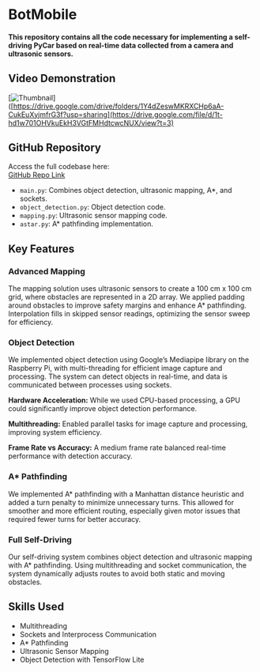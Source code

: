 # BotMobile

#### This repository contains all the code necessary for implementing a self-driving PyCar based on real-time data collected from a camera and ultrasonic sensors.

## Video Demonstration
[![Thumbnail](https://cdn.prod.website-files.com/63d04d4b1b2834390e504ddf/64f8e5421c1629c792309d26_Artboard%2013-tiny%20copy.jpg)]([https://drive.google.com/drive/folders/1Y4dZeswMKRXCHp6aA-CukEuXyjmfrG3f?usp=sharing](https://drive.google.com/file/d/1t-hd1w701OHVkuEkH3VGtFMHdtcwcNUX/view?t=3)

## GitHub Repository
Access the full codebase here:  
[GitHub Repo Link](https://github.com/Humzazohair/BotMobile)

- `main.py`: Combines object detection, ultrasonic mapping, A*, and sockets.
- `object_detection.py`: Object detection code.
- `mapping.py`: Ultrasonic sensor mapping code.
- `astar.py`: A* pathfinding implementation.

## Key Features

### Advanced Mapping
The mapping solution uses ultrasonic sensors to create a 100 cm x 100 cm grid, where obstacles are represented in a 2D array. We applied padding around obstacles to improve safety margins and enhance A* pathfinding. Interpolation fills in skipped sensor readings, optimizing the sensor sweep for efficiency.

### Object Detection
We implemented object detection using Google’s Mediapipe library on the Raspberry Pi, with multi-threading for efficient image capture and processing. The system can detect objects in real-time, and data is communicated between processes using sockets.

**Hardware Acceleration:** While we used CPU-based processing, a GPU could significantly improve object detection performance.

**Multithreading:** Enabled parallel tasks for image capture and processing, improving system efficiency.

**Frame Rate vs Accuracy:** A medium frame rate balanced real-time performance with detection accuracy.

### A* Pathfinding
We implemented A* pathfinding with a Manhattan distance heuristic and added a turn penalty to minimize unnecessary turns. This allowed for smoother and more efficient routing, especially given motor issues that required fewer turns for better accuracy.

### Full Self-Driving
Our self-driving system combines object detection and ultrasonic mapping with A* pathfinding. Using multithreading and socket communication, the system dynamically adjusts routes to avoid both static and moving obstacles.


## Skills Used
- Multithreading
- Sockets and Interprocess Communication
- A* Pathfinding
- Ultrasonic Sensor Mapping
- Object Detection with TensorFlow Lite
